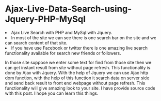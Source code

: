 # Ajax-Live-Data-Search-using-Jquery-PHP-MySql

<li>Ajax Live Search with PHP and MySql with Jquery. </li>
<li>In most of the site we can see there is one search bar on the site and we can search content of that site.</li>
<li>If you have use Facebook or twitter there is one amazing live search functionality available for search new friends or followers. </li>

In those site suppose we enter some text for find from those site then we can get instant result from site without page refresh. This functionality is done by Ajax with Jquery. With the help of Jquery we can use Ajax http dom function, with the help of this function it search data on server side and send back result to front end webpage without page refresh. This functionality will give amazing look to your site. I have provide source code with this post. I hope you can learn this things.
